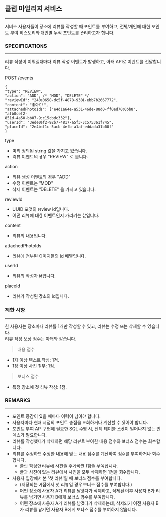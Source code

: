 ## 클럽 마일리지 서비스

---

서비스 사용자들이 장소에 리뷰를 작성할 때 포인트를 부여하고, 전체/개인에 대한 포인트 부여 히스토리와 개인별
누적 포인트를 관리하고자 합니다.

### SPECIFICATIONS

---
리뷰 작성이 이뤄질때마다 리뷰 작성 이벤트가 발생하고, 아래 API로 이벤트를 전달합니다.

POST /events

```
{
"type": "REVIEW",
"action": "ADD", /* "MOD", "DELETE" */
"reviewId": "240a0658-dc5f-4878-9381-ebb7b2667772",
"content": "좋아요!",
"attachedPhotoIds": ["e4d1a64e-a531-46de-88d0-ff0ed70c0bb8", "afb0cef2-
851d-4a50-bb07-9cc15cbdc332"],
"userId": "3ede0ef2-92b7-4817-a5f3-0c575361f745",
"placeId": "2e4baf1c-5acb-4efb-a1af-eddada31b00f"
}
```
type
- 미리 정의된 string 값을 가지고 있습니다.
- 리뷰 이벤트의 경우 "REVIEW" 로 옵니다.

action
- 리뷰 생성 이벤트의 경우 "ADD"
- 수정 이벤트는 "MOD"
- 삭제 이벤트는 "DELETE" 을 가지고 있습니다.

reviewId
- UUID 포맷의 review id입니다.
- 어떤 리뷰에 대한 이벤트인지 가리키는 값입니다.

content
- 리뷰의 내용입니다.

attachedPhotoIds
- 리뷰에 첨부된 이미지들의 id 배열입니다.

userId
- 리뷰의 작성자 id입니다.

placeId
- 리뷰가 작성된 장소의 id입니다.

### 제한 사항

---
한 사용자는 장소마다 리뷰를 1개만 작성할 수 있고, 리뷰는 수정 또는 삭제할 수 있습니다. \
리뷰 작성 보상 점수는 아래와 같습니다.

>내용 점수
- 1자 이상 텍스트 작성: 1점.
- 1장 이상 사진 첨부: 1점.
>보너스 점수
- 특정 장소에 첫 리뷰 작성: 1점.


### REMARKS

---
- 포인트 증감이 있을 때마다 이력이 남아야 합니다.
- 사용자마다 현재 시점의 포인트 총점을 조회하거나 계산할 수 있어야 합니다.
- 포인트 부여 API 구현에 필요한 SQL 수행 시, 전체 테이블 스캔이 일어나지 않는 인덱스가 필요합니다.
- 리뷰를 작성했다가 삭제하면 해당 리뷰로 부여한 내용 점수와 보너스 점수는 회수합니다.
- 리뷰를 수정하면 수정한 내용에 맞는 내용 점수를 계산하여 점수를 부여하거나 회수합니다.
    - 글만 작성한 리뷰에 사진을 추가하면 1점을 부여합니다.
    - 글과 사진이 있는 리뷰에서 사진을 모두 삭제하면 1점을 회수합니다.
- 사용자 입장에서 본 '첫 리뷰'일 때 보너스 점수를 부여합니다.
    - (저장되는 시점에서 첫 리뷰일 경우 보너스 점수를 부여합니다.)
    - 어떤 장소에 사용자 A가 리뷰를 남겼다가 삭제하고, 삭제된 이후 사용자 B가 리뷰를 남기면 사용자 B에게 보너스 점수를 부여합니다.
    - 어떤 장소에 사용자 A가 리뷰를 남겼다가 삭제하는데, 삭제되기 이전 사용자 B가 리뷰를 남기면 사용자 B에게 보너스 점수를 부여하지 않습니다.